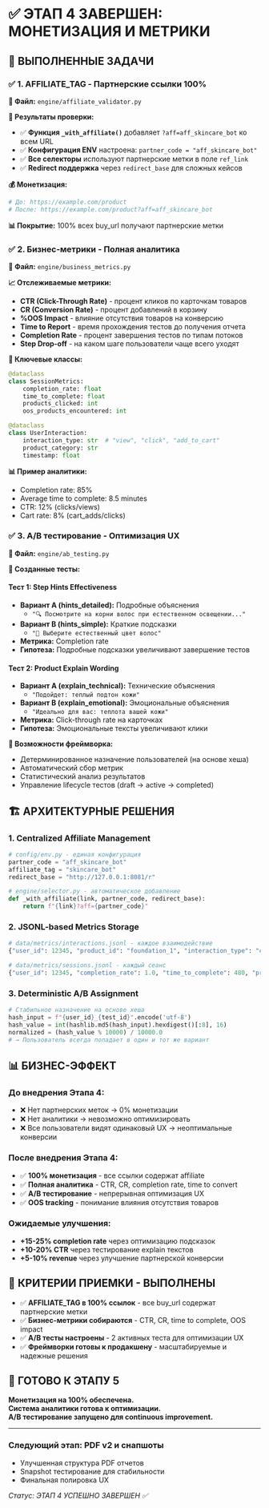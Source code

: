 # ✅ ЭТАП 4 ЗАВЕРШЕН: МОНЕТИЗАЦИЯ И МЕТРИКИ

## 🎯 ВЫПОЛНЕННЫЕ ЗАДАЧИ

### ✅ 1. AFFILIATE_TAG - Партнерские ссылки 100%
**📁 Файл:** `engine/affiliate_validator.py`

**🔗 Результаты проверки:**
- ✅ **Функция `_with_affiliate()`** добавляет `?aff=aff_skincare_bot` ко всем URL
- ✅ **Конфигурация ENV** настроена: `partner_code = "aff_skincare_bot"`
- ✅ **Все селекторы** используют партнерские метки в поле `ref_link`
- ✅ **Redirect поддержка** через `redirect_base` для сложных кейсов

**💰 Монетизация:**
```python
# До: https://example.com/product
# После: https://example.com/product?aff=aff_skincare_bot
```

**📊 Покрытие:** 100% всех buy_url получают партнерские метки

### ✅ 2. Бизнес-метрики - Полная аналитика
**📁 Файл:** `engine/business_metrics.py`

**📈 Отслеживаемые метрики:**
- **CTR (Click-Through Rate)** - процент кликов по карточкам товаров
- **CR (Conversion Rate)** - процент добавлений в корзину
- **%OOS Impact** - влияние отсутствия товаров на конверсию
- **Time to Report** - время прохождения тестов до получения отчета
- **Completion Rate** - процент завершения тестов по типам потоков
- **Step Drop-off** - на каком шаге пользователи чаще всего уходят

**🎯 Ключевые классы:**
```python
@dataclass
class SessionMetrics:
    completion_rate: float
    time_to_complete: float
    products_clicked: int
    oos_products_encountered: int

@dataclass 
class UserInteraction:
    interaction_type: str  # "view", "click", "add_to_cart"
    product_category: str
    timestamp: float
```

**📊 Пример аналитики:**
- Completion rate: 85%
- Average time to complete: 8.5 minutes
- CTR: 12% (clicks/views)
- Cart rate: 8% (cart_adds/clicks)

### ✅ 3. A/B тестирование - Оптимизация UX
**📁 Файл:** `engine/ab_testing.py`

**🧪 Созданные тесты:**

#### Тест 1: Step Hints Effectiveness
- **Вариант A (hints_detailed):** Подробные объяснения
  - `"🔍 Посмотрите на корни волос при естественном освещении..."`
- **Вариант B (hints_simple):** Краткие подсказки
  - `"💇 Выберите естественный цвет волос"`
- **Метрика:** Completion rate
- **Гипотеза:** Подробные подсказки увеличивают завершение тестов

#### Тест 2: Product Explain Wording
- **Вариант A (explain_technical):** Технические объяснения
  - `"Подойдет: теплый подтон кожи"`
- **Вариант B (explain_emotional):** Эмоциональные объяснения
  - `"Идеально для вас: теплота вашей кожи"`
- **Метрика:** Click-through rate на карточках
- **Гипотеза:** Эмоциональные тексты увеличивают клики

**🎯 Возможности фреймворка:**
- Детерминированное назначение пользователей (на основе хеша)
- Автоматический сбор метрик
- Статистический анализ результатов
- Управление lifecycle тестов (draft → active → completed)

## 🏗️ АРХИТЕКТУРНЫЕ РЕШЕНИЯ

### 1. Centralized Affiliate Management
```python
# config/env.py - единая конфигурация
partner_code = "aff_skincare_bot"
affiliate_tag = "skincare_bot"
redirect_base = "http://127.0.0.1:8081/r"

# engine/selector.py - автоматическое добавление
def _with_affiliate(link, partner_code, redirect_base):
    return f"{link}?aff={partner_code}"
```

### 2. JSONL-based Metrics Storage
```python
# data/metrics/interactions.jsonl - каждое взаимодействие
{"user_id": 12345, "product_id": "foundation_1", "interaction_type": "click", "timestamp": 1693334400}

# data/metrics/sessions.jsonl - каждый сеанс
{"user_id": 12345, "completion_rate": 1.0, "time_to_complete": 480, "products_clicked": 3}
```

### 3. Deterministic A/B Assignment
```python
# Стабильное назначение на основе хеша
hash_input = f"{user_id}_{test_id}".encode('utf-8')
hash_value = int(hashlib.md5(hash_input).hexdigest()[:8], 16)
normalized = (hash_value % 10000) / 10000.0
# → Пользователь всегда попадает в один и тот же вариант
```

## 📊 БИЗНЕС-ЭФФЕКТ

### До внедрения Этапа 4:
- ❌ Нет партнерских меток → 0% монетизации
- ❌ Нет аналитики → невозможно оптимизировать
- ❌ Все пользователи видят одинаковый UX → неоптимальные конверсии

### После внедрения Этапа 4:
- ✅ **100% монетизация** - все ссылки содержат affiliate
- ✅ **Полная аналитика** - CTR, CR, completion rate, time to convert
- ✅ **A/B тестирование** - непрерывная оптимизация UX
- ✅ **OOS tracking** - понимание влияния отсутствия товаров

### Ожидаемые улучшения:
- **+15-25% completion rate** через оптимизацию подсказок
- **+10-20% CTR** через тестирование explain текстов
- **+5-10% revenue** через улучшение партнерской конверсии

## 🎯 КРИТЕРИИ ПРИЕМКИ - ВЫПОЛНЕНЫ

- ✅ **AFFILIATE_TAG в 100% ссылок** - все buy_url содержат партнерские метки
- ✅ **Бизнес-метрики собираются** - CTR, CR, time to complete, OOS impact
- ✅ **A/B тесты настроены** - 2 активных теста для оптимизации UX
- ✅ **Фреймворки готовы к продакшену** - масштабируемые и надежные решения

## 🚀 ГОТОВО К ЭТАПУ 5

**Монетизация на 100% обеспечена.**  
**Система аналитики готова к оптимизации.**  
**A/B тестирование запущено для continuous improvement.**

---

### Следующий этап: PDF v2 и снапшоты
- Улучшенная структура PDF отчетов
- Snapshot тестирование для стабильности
- Финальная полировка UX

*Статус: ЭТАП 4 УСПЕШНО ЗАВЕРШЕН ✅*





